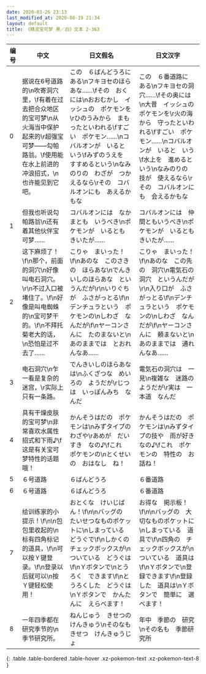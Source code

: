 ```yaml
---
date: 2020-03-26 23:13
last_modified_at: 2020-08-19 21:34
layout: default
title: 《精灵宝可梦 黑／白》文本 2-363
---
```

| 编号 | 中文 | 日文假名 | 日文汉字 |
| ---- | ---- | ---- | --- |
| 0 | 据说在6号道路的\n吹寄洞穴里，\f有着在过去把合众地区的宝可梦\n从火海当中保护起来的\r超强宝可梦——勾帕路翁。\f使用能在水上前进的冲浪招式，\n也许能见到它吧。 | この　６ばんどうろに　ある\nフキヨセのほらあな……\fその　おくには\nおおむかし　イッシュの　ポケモンを\rひのうみから　まもったといわれる\fすごい　ポケモン……\nコバルオンが　いると　いう\fみずのうえを　すすめるという\nなみのりの　わざが　つかえるなら\rその　コバルオンにも　あえるかもな | この　６番道路に　ある\nフキヨセの洞穴……\fその奥には\n大昔　イッシュの　ポケモンを\r火の海から　守ったといわれる\fすごい　ポケモン……\nコバルオンが　いると　いう\f水上を　進めるという\nなみのりの　技が　使えるなら\rその　コバルオンにも　会えるかもな |
| 1 | 但我也听说勾帕路翁\n还有着其他伙伴宝可梦…… | コバルオンには　なかまとも　いうべき\nポケモンが　いるとも　きいたが…… | コバルオンには　仲間ともいうべき\nポケモンが　いるとも　きいたが…… |
| 2 | 这下麻烦了！\f\n那个，前面的洞穴\n好像叫电石洞穴。\r\n不过入口被堵住了。\f\n好像是叫电蜘蛛的\n宝可梦干的。\f\n不拜托菊老大的话，\n恐怕是过不去了…… | こりゃ　まいった！\f\nあのな　このさきの　ほらあな\nでんきいしのほらあな　というんだが\r\nいりぐちが　ふさがっとる\f\nデンチュラという　ポケモンの\nしわざ　なんだが\f\nヤーコンさんに　たのまないと\nあのままでは　とおれんなあ…… | こりゃ　まいった！\f\nあのな　この先の　洞穴\n電気石の洞穴　というんだが\r\n入り口が　ふさがっとる\f\nデンチュラという　ポケモンの\nしわざ　なんだが\f\nヤーコンさんに　頼まないと\nあのままでは　通れんなあ…… |
| 3 | 电石洞穴\n乍一看是复杂的迷宫，\r实际上只有一条路。 | でんきいしのほらあな　は\nふくざつな　めいろの　ようだが\rじつは　いっぽんみち　なんだ | 電気石の洞穴は　一見\n複雑な　迷路のようだが\r実は　一本道　なんだ |
| 4 | 具有干燥皮肤的宝可梦\n非常喜欢水属性招式和下雨♪\f这是有关宝可梦特性的话题哦！ | かんそうはだの　ポケモンは\nみずタイプの　わざや\rあめが　だいすき　なの♪\fこれ　ポケモンの\nとくせいの　おはなし　ね！ | かんそうはだの　ポケモンは\nみずタイプの技や　雨が好きなの♪\fこれ　ポケモンの　特性の　お話ね！ |
| 5 | ６号道路 | ６ばんどうろ | ６番道路 |
| 6 | ６号道路 | ６ばんどうろ | ６番道路 |
| 7 | 给训练家的小提示！\f\n\n包包里收起的\n标有四角标记的道具，\f\n可以按Ｙ键登录。\f\n登录以后就可以\n按Ｙ键轻松使用！ | おとくな　けいじばん！\f\n\nバッグの　たいせつなものポケットに\nしまっている　どうぐで\f\nしかくの　チェックボックスが\nついている　どうぐは\f\nＹボタンで\nとうろく　できます\f\nとうろくした　どうぐは\nＹボタンで　かんたんに　えらべます！ | お得な　掲示板！\f\n\nバッグの　大切なものポケットに\nしまっている　道具で\f\n四角の　チェックボックスが\nついている　道具は\f\nＹボタンで\n登録できます\f\n登録した　道具は\nＹボタンで　簡単に　選べます！ |
| 8 | 一年四季都在研究季节的\n季节研究所。 | ねんじゅう　きせつの　けんきゅう\nそのなも　きせつ　けんきゅうじょ | 年中　季節の　研究\nその名も　季節研究所 |
{: .table .table-bordered .table-hover .xz-pokemon-text .xz-pokemon-text-8 }